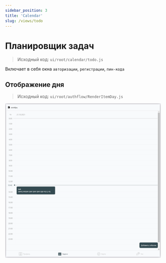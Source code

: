 ```yaml
---
sidebar_position: 3
title: 'Calendar'
slug: /views/todo
---
```


# Планировщик задач  

> Исходный код: `ui/root/calendar/todo.js`  

Включает в себя окна `авторизации`, `регистрации`, `пин-кода`

## Отображение дня
 
> Исходный код: `ui/root/authflow/RenderItemDay.js`  

!["Планировщик задач"](../../../../static/img/client/views/calendar/calendar.png)









